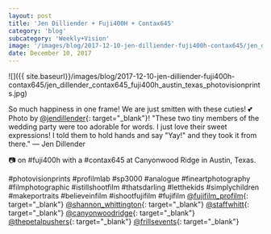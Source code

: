 ```yaml
---
layout: post
title: 'Jen Dilliender + Fuji400H + Contax645'
category: 'blog'
subcategory: 'Weekly+Vision'
image: '/images/blog/2017-12-10-jen-dilliender-fuji400h-contax645/jen_dillender_contax645_fuji400h_austin_texas_photovisionprints.jpg'
date: December 10, 2017
---
```


![]({{ site.baseurl}}/images/blog/2017-12-10-jen-dilliender-fuji400h-contax645/jen_dillender_contax645_fuji400h_austin_texas_photovisionprints.jpg)  

So much happiness in one frame! We are just smitten with these cuties! 💕Photo by [@jendillender](http://www.instagram.com/jendillender/?hl=en){: target="_blank"}! "These two tiny members of the wedding party were too adorable for words. I just love their sweet expressions! I told them to hold hands and say "Yay!" and they took it from there." — Jen Dillender

📷 on #fuji400h with a #contax645 at Canyonwood Ridge in Austin, Texas.

#photovisionprints #profilmlab #sp3000 #analogue #fineartphotography #filmphotographic #istillshootfilm #thatsdarling #letthekids #simplychildren #makeportraits #believeinfilm #ishootfujifilm #fujifilm [@fujifilm_profilm](http://www.instagram.com/fujifilm_profilm/?hl=en){: target="_blank"} [@shannon_whittington](http://www.instagram.com/shannon_whittington/?hl=en){: target="_blank"} [@staffwhitt](http://www.instagram.com/staffwhitt/?hl=en){: target="_blank"} [@canyonwoodridge](http://www.instagram.com/canyonwoodridge/?hl=en){: target="_blank"} [@thepetalpushers](http://www.instagram.com/thepetalpushers/?hl=en){: target="_blank"} [@frillsevents](http://www.instagram.com/frillsevents/?hl=en){: target="_blank"}
